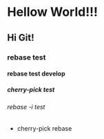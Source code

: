 # Hellow World!!!
## Hi Git!
### rebase test
#### rebase test develop
##### cherry-pick test
###### rebase -i test
* cherry-pick rebase
